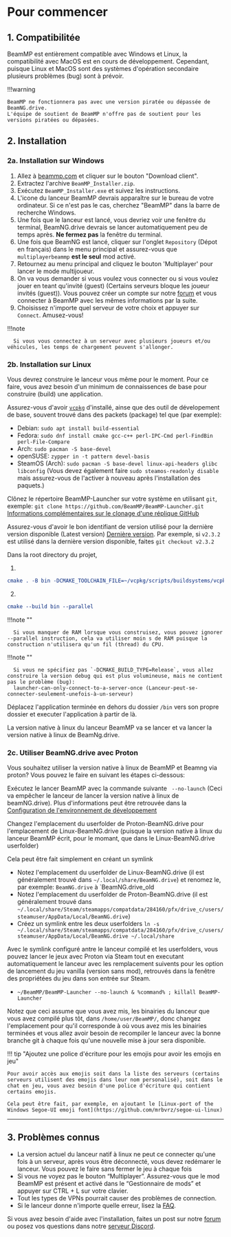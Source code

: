 # Pour commencer

## **1. Compatibilitée**

BeamMP est entièrement compatible avec Windows et Linux, la compatibilité avec MacOS est en cours de développement. 
Cependant, puisque Linux et MacOS sont des systèmes d'opération secondaire plusieurs problèmes (bug) sont à prévoir.

!!!warning

    BeamMP ne fonctionnera pas avec une version piratée ou dépassée de BeamNG.drive.
    L'équipe de soutient de BeamMP n'offre pas de soutient pour les versions piratées ou dépasées.

## **2. Installation**

### **2a. Installation sur Windows**
1. Allez à [beammp.com](https://beammp.com/) et cliquer sur le bouton "Download client".
2. Extractez l'archive `BeamMP_Installer.zip`.
3. Exécutez `BeamMP_Installer.exe` et suivez les instructions.
4. L'icone du lanceur BeamMP devrais apparaître sur le bureau de votre ordinateur. Si ce n'est pas le cas, cherchez "BeamMP" dans la barre de recherche Windows.
5. Une fois que le lanceur est lancé, vous devriez voir une fenêtre du terminal, BeamNG.drive devrais se lancer automatiquement peu de temps après. **Ne fermez pas** la fenêtre du terminal.
6. Une fois que BeamNG est lancé, cliquer sur l'onglet `Repository` (Dépot en français) dans le menu principal et assurez-vous que `multiplayerbeammp` **est le seul** mod activé.
7. Retournez au menu principal and cliquez le bouton 'Multiplayer' pour lancer le mode multijoueur.
8. On va vous demander si vous voulez vous connecter ou si vous voulez jouer en teant qu'invité (guest) (Certains serveurs bloque les joueur invités (guest)). Vous pouvez créer un compte sur notre [forum](https://forum.beammp.com) et vous connecter à BeamMP avec les mêmes informations par la suite.
9. Choisissez n'importe quel serveur de votre choix et appuyer sur `Connect`. Amusez-vous!

!!!note

      Si vous vous connectez à un serveur avec plusieurs joueurs et/ou véhicules, les temps de chargement peuvent s'allonger.

### **2b. Installation sur Linux**

Vous devrez construire le lanceur vous même pour le moment.
Pour ce faire, vous avez besoin d'un minimum de connaissences de base pour construire (build) une application.

Assurez-vous d'avoir [`vcpkg`](https://learn.microsoft.com/en-us/vcpkg/get_started/get-started?pivots=shell-bash#1---set-up-vcpkg) d'installé, ainse que des outil de dévelopement de base, souvent trouvé dans des packets (package) tel que (par exemple):

- Debian: `sudo apt install build-essential`
- Fedora: `sudo dnf install cmake gcc-c++ perl-IPC-Cmd perl-FindBin perl-File-Compare`
- Arch: `sudo pacman -S base-devel`
- openSUSE: `zypper in -t pattern devel-basis`
- SteamOS (Arch): `sudo pacman -S base-devel linux-api-headers glibc libconfig` (Vous devez également faire `sudo steamos-readonly disable` mais assurez-vous de l'activer à nouveau après l'installation des paquets.)

Clônez le répertoire BeamMP-Launcher sur votre système en utilisant `git`, exemple:
`git clone https://github.com/BeamMP/BeamMP-Launcher.git`
[Informations complémentaires sur le clonage d'une réplique GitHub](https://docs.github.com/en/repositories/creating-and-managing-repositories/cloning-a-repository)

Assurez-vous d'avoir le bon identifiant de version utilisé pour la dernière version disponible (Latest version) [Dernière version](https://github.com/BeamMP/BeamMP-Launcher/releases/latest). Par exemple, si `v2.3.2` est utilisé dans la dernière version disponible, faites `git checkout v2.3.2`

Dans la root directory du projet,

1. 
```cmake
cmake . -B bin -DCMAKE_TOOLCHAIN_FILE=~/vcpkg/scripts/buildsystems/vcpkg.cmake -DVCPKG_TARGET_TRIPLET=x64-linux
```

2. 
```cmake
cmake --build bin --parallel
```

!!!note ""

      Si vous manquer de RAM lorsque vous construisez, vous pouvez ignorer --parallel instruction, cela va utiliser moin s de RAM puisque la construction n'utilisera qu'un fil (thread) du CPU.

!!!note ""

      Si vous ne spécifiez pas `-DCMAKE_BUILD_TYPE=Release`, vous allez construire la version debug qui est plus volumineuse, mais ne contient pas le problème (bug):
      launcher-can-only-connect-to-a-server-once (Lanceur-peut-se-connecter-seulement-unefois-à-un-serveur)

Déplacez l'application terminée en dehors du dossier `/bin` vers son propre dossier et executer l'application à partir de là.

La version native à linux du lanceur BeamMP va se lancer et va lancer la version native à linux de BeamNg.drive. 

### **2c. Utiliser BeamNG.drive avec Proton**

Vous souhaitez utiliser la version native à linux de BeamMP et Beamng via proton? Vous pouvez le faire en suivant les étapes ci-dessous:

Exécutez le lancer BeamMP avec la commande suivante ` --no-launch` (Ceci va empêcher le lanceur de lancer la version native à linux de beamNG.drive). Plus d'informations peut être retrouvée dans la [Configuration de l'environnement de développement](../guides/beammp-dev/beammp-dev.md)

Changez l'emplacement du userfolder de Proton-BeamNG.drive pour l'emplacement de Linux-BeamNG.drive (puisque la version native à linux du lanceur BeamMP écrit, pour le momant, que dans le Linux-BeamNG.drive userfolder)

Cela peut être fait simplement en créant un symlink

- Notez l'emplacement du userfolder de Linux-BeamNG.drive (il est généralement trouvé dans `~/.local/share/BeamNG.drive`) et renomez le, par exemple: `BeamNG.drive` à  `BeamNG.drive_old 
- Notez l'emplacement du userfolder de Proton-BeamNG.drive  (il est généralement trouvé dans `~/.local/share/Steam/steamapps/compatdata/284160/pfx/drive_c/users/steamuser/AppData/Local/BeamNG.drive`)
- Créez un symlink entre les deux userfolders `ln -s ~/.local/share/Steam/steamapps/compatdata/284160/pfx/drive_c/users/steamuser/AppData/Local/BeamNG.drive ~/.local/share`

Avec le symlink configuré antre le lanceur compilé et les userfolders, vous pouvez lancer le jeux avec Proton via Steam tout en executant automatiquement le lanceur avec les remplacement suivents pour les option de lancement du jeu vanilla (version sans mod), retrouvés dans la fenêtre des propriétées du jeu dans son entrée sur Steam.

- `~/BeamMP/BeamMP-Launcher --no-launch & %command% ; killall BeamMP-Launcher`

Notez que ceci assume que vous avez mis, les binairies du lanceur que vous avez compilé plus tôt, dans `/home/user/BeamMP/`, donc changez l'emplacement pour qu'il corresponde à où vous avez mis les binairies terminées et vous allez avoir besoin de recompiler le lanceur avec la bonne branche git à chaque fois qu'une nouvelle mise à jour sera disponible.

!!! tip "Ajoutez une police d'écriture pour les emojis pour avoir les emojis en jeu"

    Pour avoir accès aux emojis soit dans la liste des serveurs (certains serveurs utilisent des emojis dans leur nom personalisé), soit dans le chat en jeu, vous avez besoin d'une police d'écriture qui contient certains emojis.

    Cela peut être fait, par exemple, en ajoutant le [Linux-port of the Windows Segoe-UI emoji font](https://github.com/mrbvrz/segoe-ui-linux)

---

## **3. Problèmes connus**
- La version actuel du lanceur natif à linux ne peut ce connecter qu'une fois à un serveur, après vous être déconnecté, vous devez redémarer le lanceur. Vous pouvez le faire sans fermer le jeu à chaque fois
- Si vous ne voyez pas le bouton “Multiplayer”. Assurez-vous que le mod BeamMP est présent et activé dans le “Gestionnaire de mods” et appuyer sur CTRL + L sur votre clavier.
- Tout les types de VPNs pourrait causer des problèmes de connection.
- Si le lanceur donne n'importe quelle erreur, lisez la [FAQ](https://forum.beammp.com/c/faq/35).

Si vous avez besoin d'aide avec l'installation, faites un post sur notre [forum](https://forum.beammp.com) ou posez vos questions dans notre [serveur Discord](https://discord.gg/beammp).
